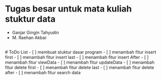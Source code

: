 # Tugas besar untuk mata kuliah stuktur data
  - Ganjar Gingin Tahyudin
  - M. Raehan Akbar
  <br>
# ToDo List
- [ ] membuat stuktur dasar program
- [ ] menambah fitur insert first
- [ ] menambah fitur insert last
- [ ] menambah fitur insert After
- [ ] menambah fitur viewData
- [ ] menambah fitur updateData
- [ ] menambah fitur delete first
- [ ] menambah fitur delete last
- [ ] menambah fitur delete after
- [ ] menambah fitur search data

 
